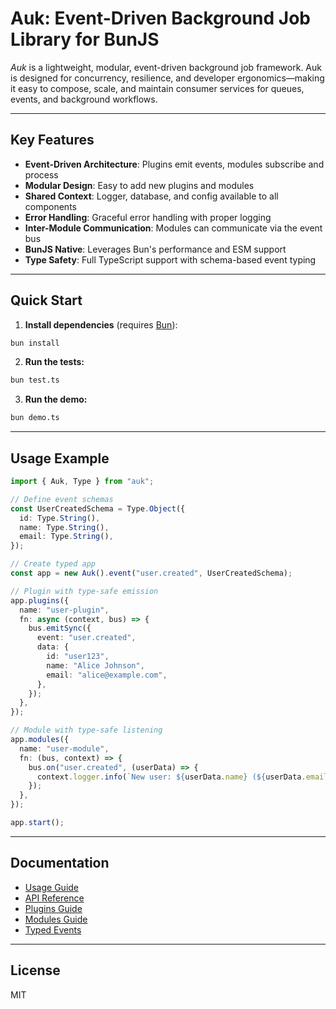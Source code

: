 # Auk: Event-Driven Background Job Library for BunJS

_Auk_ is a lightweight, modular, event-driven background job framework. Auk is designed for concurrency, resilience, and developer ergonomics—making it easy to compose, scale, and maintain consumer services for queues, events, and background workflows.

---

## Key Features

- **Event-Driven Architecture**: Plugins emit events, modules subscribe and process
- **Modular Design**: Easy to add new plugins and modules
- **Shared Context**: Logger, database, and config available to all components
- **Error Handling**: Graceful error handling with proper logging
- **Inter-Module Communication**: Modules can communicate via the event bus
- **BunJS Native**: Leverages Bun's performance and ESM support
- **Type Safety**: Full TypeScript support with schema-based event typing

---

## Quick Start

1. **Install dependencies** (requires [Bun](https://bun.sh/)):

```bash
bun install
```

2. **Run the tests:**

```bash
bun test.ts
```

3. **Run the demo:**

```bash
bun demo.ts
```

---

## Usage Example

```typescript
import { Auk, Type } from "auk";

// Define event schemas
const UserCreatedSchema = Type.Object({
  id: Type.String(),
  name: Type.String(),
  email: Type.String(),
});

// Create typed app
const app = new Auk().event("user.created", UserCreatedSchema);

// Plugin with type-safe emission
app.plugins({
  name: "user-plugin",
  fn: async (context, bus) => {
    bus.emitSync({
      event: "user.created",
      data: {
        id: "user123",
        name: "Alice Johnson",
        email: "alice@example.com",
      },
    });
  },
});

// Module with type-safe listening
app.modules({
  name: "user-module",
  fn: (bus, context) => {
    bus.on("user.created", (userData) => {
      context.logger.info(`New user: ${userData.name} (${userData.email})`);
    });
  },
});

app.start();
```

---

## Documentation

- [Usage Guide](./USAGE.md)
- [API Reference](./docs/api.md)
- [Plugins Guide](./docs/plugins.md)
- [Modules Guide](./docs/modules.md)
- [Typed Events](./docs/typed-events.md)

---

## License

MIT
